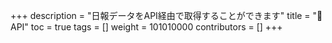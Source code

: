 +++
description = "日報データをAPI経由で取得することができます"
title = "📡API"
toc = true
tags = []
weight = 101010000
contributors = []
+++
